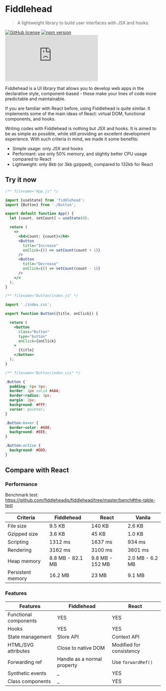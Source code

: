 # Fiddlehead

> A lightweight library to build user interfaces with JSX and hooks.

[![GitHub license](https://img.shields.io/badge/license-MIT-green.svg?logo=github)](https://github.com/fiddleheadjs/fiddlehead/blob/master/LICENSE) [![npm version](https://img.shields.io/npm/v/fiddlehead.svg?color=green&logo=npm)](https://www.npmjs.com/package/fiddlehead) [![bundle size](https://img.shields.io/github/size/fiddleheadjs/fiddlehead/lib/core/esm.production.min.js?color=green)](https://github.com/fiddleheadjs/fiddlehead/blob/master/lib/core/esm.production.min.js)

Fiddlehead is a UI library that allows you to develop web apps in the declarative style,
component-based - these make your lines of code more predictable and maintainable.

If you are familiar with React before, using Fiddlehead is quite similar.
It implements some of the main ideas of React: virtual DOM, functional components, and hooks.

Writing codes with Fiddlehead is nothing but JSX and hooks.
It is aimed to be as simple as possible, while still providing an excellent development experience.
With such criteria in mind, we made it some benefits:
- Simple usage: only JSX and hooks
- Performant: use only 50% memory, and slightly better CPU usage compared to React
- Lightweight: only 8kb (or 3kb gzipped), compared to 132kb for React

## Try it now

<playground>

```jsx
/** filename="App.js" */

import {useState} from 'fiddlehead';
import {Button} from './Button';

export default function App() {
  let [count, setCount] = useState(0);

  return (
    <>
      <h4>Count: {count}</h4>
      <Button
        title="Increase"
        onClick={() => setCount(count + 1)}
      />
      <Button
        title="Decrease"
        onClick={() => setCount(count - 1)}
      />
    </>
  );
}
```

```jsx
/** filename="Button/index.js" */

import './index.css';

export function Button({title, onClick}) {

  return (
    <button
      class="Button"
      type="button"
      onClick={onClick}
    >
      {title}
    </button>
  );
}
```

```css
/** filename="Button/index.css" */

.Button {
  padding: 6px 8px;
  border: 1px solid #AAA;
  border-radius: 3px;
  margin: 2px;
  background: #FFF;
  cursor: pointer;
}

.Button:hover {
  border-color: #888;
  background: #EEE;
}

.Button:active {
  background: #DDD;
}
```

</playground>

## Compare with React

### Performance

Benchmark test: https://github.com/fiddleheadjs/fiddlehead/tree/master/bench#the-table-test

| Criteria | Fiddlehead | React    | Vanila |
| ---------| ---------- | -------- | ------ |
| File size | 9.5 KB | 140 KB | 2.6 KB
| Gzipped size | 3.6 KB | 45 KB | 1.0 KB |
| Scripting | 1312 ms | 1637 ms | 934 ms |
| Rendering | 3162 ms | 3100 ms | 3601 ms |
| Heap memory | 8.8 MB - 82.1 MB | 9.8 MB - 152 MB | 2.0 MB - 6.2 MB |
| Persistent memory | 16.2 MB | 23 MB | 9.1 MB |

### Features

| Features | Fiddlehead | React |
| --- | ---------- | ----- |
| Functional components | YES | YES |
| Hooks | YES | YES |
| State management | Store API | Context API |
| HTML/SVG attributes | Close to native DOM | Modified for consistency |
| Forwarding ref | Handle as a normal property | Use `forwardRef()` |
| Synthetic events | _ | YES |
| Class components | _ | YES |
